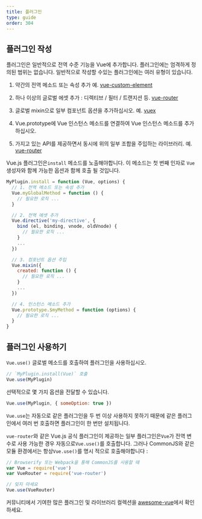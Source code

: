 ```yaml
---
title: 플러그인
type: guide
order: 304
---
```


## 플러그인 작성

플러그인은 일반적으로 전역 수준 기능을 Vue에 추가합니다. 플러그인에는 엄격하게 정의된 범위는 없습니다. 일반적으로 작성할 수있는 플러그인에는 여러 유형이 있습니다.


1. 약간의 전역 메소드 또는 속성 추가 예. [vue-custom-element](https://github.com/karol-f/vue-custom-element)

2. 하나 이상의 글로벌 에셋 추가 : 디렉티브 / 필터 / 트랜지션 등. [vue-router](https://github.com/vuejs/vue-router)

3. 글로벌 mixin으로 일부 컴포넌트 옵션을 추가하십시오. 예. [vuex](https://github.com/vuejs/vuex)

4. Vue.prototype에 Vue 인스턴스 메소드를 연결하여 Vue 인스턴스 메소드를 추가하십시오.

5. 가지고 있는 API를 제공하면서 동시에 위의 일부 조합을 주입하는 라이브러리. 예. [vue-router](https://github.com/vuejs/vue-router)

Vue.js 플러그인은`install` 메소드를 노출해야합니다. 이 메소드는 첫 번째 인자로 `Vue` 생성자와 함께 가능한 옵션과 함께 호출 될 것입니다.

``` js
MyPlugin.install = function (Vue, options) {
  // 1. 전역 메소드 또는 속성 추가
  Vue.myGlobalMethod = function () {
    // 필요한 로직 ...
  }

  // 2. 전역 에셋 추가
  Vue.directive('my-directive', {
    bind (el, binding, vnode, oldVnode) {
      // 필요한 로직 ...
    }
    ...
  })

  // 3. 컴포넌트 옵션 주입
  Vue.mixin({
    created: function () {
      // 필요한 로직 ...
    }
    ...
  })

  // 4. 인스턴스 메소드 추가
  Vue.prototype.$myMethod = function (options) {
    // 필요한 로직 ...
  }
}
```

## 플러그인 사용하기

`Vue.use()` 글로벌 메소드를 호출하여 플러그인을 사용하십시오.

``` js
// `MyPlugin.install(Vue)` 호출
Vue.use(MyPlugin)
```

선택적으로 몇 가지 옵션을 전달할 수 있습니다.

``` js
Vue.use(MyPlugin, { someOption: true })
```

`Vue.use`는 자동으로 같은 플러그인을 두 번 이상 사용하지 못하기 때문에 같은 플러그인에서 여러 번 호출하면 플러그인이 한 번만 설치됩니다.

`vue-router`와 같은 Vue.js 공식 플러그인이 제공하는 일부 플러그인은`Vue`가 전역 변수로 사용 가능한 경우 자동으로`Vue.use()`를 호출합니다. 그러나 CommonJS와 같은 모듈 환경에서는 항상`Vue.use()`를 명시 적으로 호출해야합니다 :

``` js
// Browserify 또는 Webpack을 통해 CommonJS를 사용할 때
var Vue = require('vue')
var VueRouter = require('vue-router')

// 잊지 마세요
Vue.use(VueRouter)
```

커뮤니티에서 기여한 많은 플러그인 및 라이브러리 컬렉션을 [awesome-vue](https://github.com/vuejs/awesome-vue#components--libraries)에서 확인하세요.
